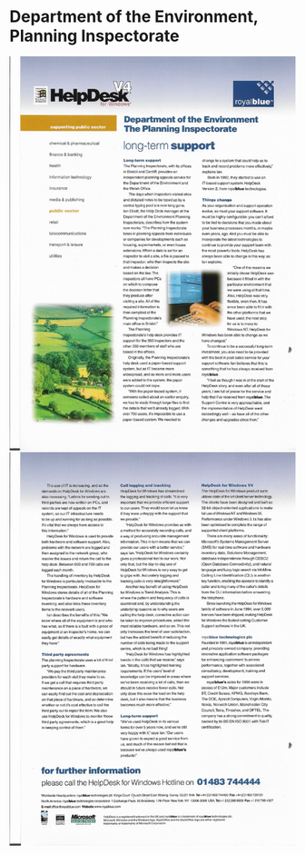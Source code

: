# Department of the Environment, Planning Inspectorate

![Page 1 of the Department of the Environment, Planning Inspectorate case study](Planning-case-study-1.jpg)
![Page 2 of the Department of the Environment, Planning Inspectorate case study](Planning-case-study-2.jpg)
